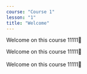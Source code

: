 ```yaml
---
course: "Course 1"
lesson: "1"
title: "Welcome"
---
```


Welcome on this course 11111🙂

Welcome on this course 11111🙂
<br /><br />
Welcome on this course 11111🙂
